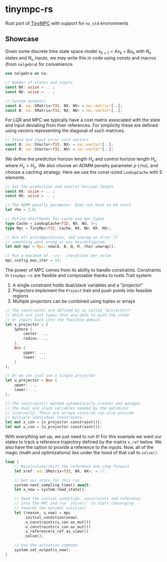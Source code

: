 # tinympc-rs
Rust port of [TinyMPC](https://github.com/TinyMPC/TinyMPC) with support for `no_std` environments

## Showcase

Given some discrete time state space model $x_{k+1} = A x_k + B u_k$ with $N_x$ states and $N_u$ inputs, we may write this in code using consts and macros (from `nalgebra`) for convenience.

```rust
use nalgebra as na;

// Number of states and inputs
const NX: usize = .. ;
const NU: usize = .. ;

// System dynamics
const A: na::SMatrix<f32, NX, NX> = na::matrix![..];
const B: na::SMatrix<f32, NX, NU> = na::vector![..];
```

For LQR and MPC we typically have a cost matrix associated with the state and input deviating from their references. For simplicity these are defined using vectors representing the diagonal of such matrices.


```rust
// State and input error cost vectors
const Q: na::SVector<f32, NX> = na::vector![..];
const R: na::SVector<f32, NU> = na::vector![..];
```

We define the prediction horizon length $H_x$ and control horizon length $H_u$ where $H_x > H_u$. We also choose an ADMM penalty parameter $\rho$ (`rho`), and choose a caching strategy. Here we use the const-sized `LookupCache` with 5 elements.

```rust
// Set the prediction and control horizon length
const HX: usize = .. ;
const HU: usize = .. ;

// The ADMM penalty parameter. Does not have to be const
let rho = 2.0;

// Define shorthands for cache and mpc types
type Cache = LookupCache<f32, NX, NU, 5>;
type Mpc = TinyMpc<f32, Cache, NX, NU, HX, HU>;

// Run all precomputations, and unwrap on error if
// something went wrong or was misconfigured.
let mut mpc = Mpc::new(A, B, Q, R, rho).unwrap();

// Run a maximum of --vv-- iterations per solve
mpc.config.max_iter = 15;
```

The power of MPC comes from its ability to handle constraints. Constraints in `tinympc-rs` are flexible and composable thanks to rusts Trait system:
1. A single constraint holds dual/slack variables and a "projector"
2. Projectors implement the `Project` trait and push points into feasible regions
3. Multiple projectors can be combined using tuples or arrays

```rust
// The constraints are defined by so called "projectors"
// which are just types that are able to push the state
// or inputs back into the feasible domain.
let x_projector = (
    Sphere {
        center: ..,
        radius: ..,
    },
    Box {
        upper: ..,
        lower: ..,
    }
);

// Or we can just use a single projector
let u_projector = Box {
    upper: ..,
    lower: ..,
};

// The constraint() method automatically creates and manages
// the dual and slack variables needed by the optimizer
// internally. These are arraya since we can also provide
// multiple individual constraints.
let mut x_con = [x_projector.constraint()];
let mut u_con = [u_projector.constraint()];
```

With everything set up, we just need to run it! For this example we want our states to track a reference trajectory defined by the matrix `x_ref` below. We also have the option to provide a reference to the inputs. Now, all of the magic (math and optimizations) lies under the hood of that call to `solve()`.

```rust
loop {
    // Recalculate/shift the reference one step forward
    let xref: na::SMatrix<f32, NX, HX>; = //..

    // Get our state for this run
    system.next_sampling_time().await;
    let x_now = system.read_state();

    // Feed the initial condition, constraints and reference
    // into the MPC and run `solve()` to start converging
    // towards the optimal solution!
    let (reason, u_now) = mpc
        .initial_condition(xnow)
        .u_constraints(u_con.as_mut())
        .x_constraints(x_con.as_mut())
        .x_reference(x_ref.as_view())
        .solve();

    // Use the actuation command
    system.set_output(u_now);
}
```
